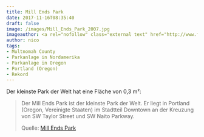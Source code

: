 ```yaml
---
title: Mill Ends Park
date: 2017-11-16T08:35:40
draft: false
image: /images/Mill_Ends_Park_2007.jpg
imageauthor: <a rel="nofollow" class="external text" href="http://www.flickr.com/people/78153302@N00">atul666</a> from Portland, USA
author: nico
tags:
- Multnomah County
- Parkanlage in Nordamerika
- Parkanlage in Oregon
- Portland (Oregon)
- Rekord
---
```


Der kleinste Park der Welt hat eine Fläche von 0,3 m²:

> Der Mill Ends Park ist der kleinste Park der Welt. Er liegt in Portland
> (Oregon, Vereinigte Staaten) im Stadtteil Downtown an der Kreuzung von SW
> Taylor Street und SW Naito Parkway.
>
> Quelle: [Mill Ends Park](https://de.wikipedia.org/wiki/Mill_Ends_Park)

